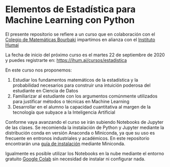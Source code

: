 # Elementos de Estadística para Machine Learning con Python

El presente repositorio se refiere a un curso que en colaboración con el [Colegio de Matemáticas Bourbaki](https://www.colegio-bourbaki.com/) impartimos en alianza con el [Instituto Humai](https://ihum.ai/)

La fecha de inicio del próximo curso es el martes 22 de septiembre de 2020 y puedes registrarte en: https://ihum.ai/cursos/estadistica

En este curso nos proponemos: 
1. Estudiar los fundamentos matemáticos de la estadística y la probabilidad necesarios para construir una intuición poderosa del estudiante en Ciencia de Datos
2. Familiarizar al estudiante con los argumentos comúnmente utilizados para justificar métodos o técnicas en Machine Learning
3. Desarrollar en el alumno la capacidad cuantitativa al margen de la tecnología que subyace a la Inteligencia Artificial

Conforme vaya avanzando el curso se irán subiendo Notebooks de Jupyter de las clases.
Se recomienda la instalación de Python y Jupyter mediante la distribución conda en versión Anaconda o Miniconda, ya que su uso es frecuente en entronos industriales y académicos. En este repositorio encontrarán una [guía de instalación](https://github.com/AnIsAsPe/ElementosEstadisticaMachineLearningPython/blob/master/Instalaci%C3%B3n%20Python%20y%20Enorno%20de%20Trabajo.pdf) mediante Miniconda.

Igualmente es posible utilizar los Notebooks en la nube mediante el entorno gratuito [Google Colab](https://colab.research.google.com/) sin necesidad de instalar ni configurar nada.





